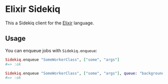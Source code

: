 # Elixir Sidekiq

This a Sidekiq client for the [Elixir](http://elixir-lang.org) language.

## Usage

You can enqueue jobs with `Sidekiq.enqueue`:

```elixir
Sidekiq.enqueue "SomeWorkerClass", ["some", "args"]
#=> :ok

Sidekiq.enqueue "SomeWorkerClass", ["some", "args"], queue: "background", retry: 5
#=> :ok
```
